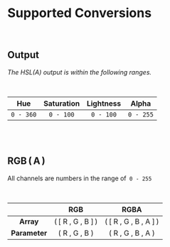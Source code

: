 
# Supported Conversions

<br>

## Output

*The HSL(A) output is within the following ranges.*

<br>

| Hue | Saturation | Lightness | Alpha |
|:---:|:----------:|:---------:|:-----:|
| `0 - 360` | `0 - 100` | `0 - 100` | `0 - 255`

<br>
<br>

## RGB ( A )

All channels are numbers in the range of  `0 - 255`

<br>

|   | RGB | RGBA |
|:-:|:---:|:----:|
| **Array**     | ( [ R , G , B ] ) | ( [ R , G , B , A ] )
| **Parameter** | ( R , G , B ) | ( R , G , B , A )

<br>
